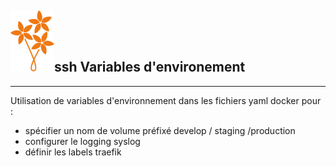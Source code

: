 ## ![bouquet](images/bouquet_small.svg)ssh Variables d'environement
---
Utilisation de variables d'environnement dans les fichiers yaml docker pour :
* spécifier un nom de volume préfixé develop / staging /production
* configurer le logging syslog
* définir les labels traefik